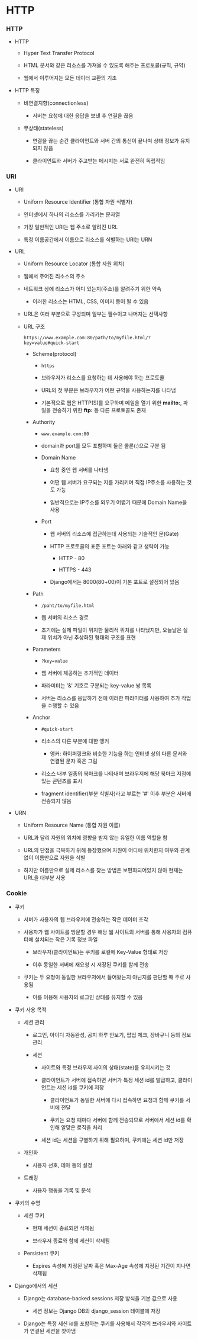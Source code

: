 # HTTP

### HTTP

- HTTP
  
  - Hyper Text Transfer Protocol
  
  - HTML 문서와 같은 리소스를 가져올 수 있도록 해주는 프로토콜(규칙, 규약)
  
  - 웹에서 이루어지는 모든 데이터 교환의 기초

- HTTP 특징
  
  - 비연결지향(connectionless)
    
    - 서버는 요청에 대한 응답을 보낸 후 연결을 끊음
  
  - 무상태(stateless)
    
    - 연결을 끊는 순간 클라이언트와 서버 간의 통신이 끝나며 상태 정보가 유지되지 않음
    
    - 클라이언트와 서버가 주고받는 메시지는 서로 완전히 독립적임

### URI

- URI
  
  - Uniform Resource Identifier (통합 자원 식별자)
  
  - 인터넷에서 하나의 리소스를 가리키는 문자열
  
  - 가장 일반적인 URI는 웹 주소로 알려진 URL
  
  - 특정 이름공간에서 이름으로 리소스를 식별하는 URI는 URN

- URL
  
  - Uniform Resource Locator (통합 자원 위치)
  
  - 웹에서 주어진 리소스의 주소
  
  - 네트워크 상에 리소스가 어디 있는지(주소)를 알려주기 위한 약속
    
    - 이러한 리소스는 HTML, CSS, 이미지 등이 될 수 있음
  
  - URL은 여러 부분으로 구성되며 일부는 필수이고 나머지는 선택사항
  
  - URL 구조
    
    `https://www.example.com:80/path/to/myfile.html/?key=value#quick-start`
    
    - Scheme(protocol)
      
      - `https`
      
      - 브라우저가 리소스를 요청하는 데 사용해야 하는 프로토콜
      
      - URL의 첫 부분은 브라우저가 어떤 규약을 사용하는지를 나타냄
      
      - 기본적으로 웹은 HTTP(S)를 요구하며 메일을 열기 위한 **mailto:**, 파일을 전송하기 위한 **ftp:** 등 다른 프로토콜도 존재
    
    - Authority
      
      - `www.example.com:80`
      
      - domain과 port를 모두 포함하며 둘은 콜론(:)으로 구분 됨
      
      - Domain Name
        
        - 요청 중인 웹 서버를 나타냄
        
        - 어떤 웹 서버가 요구되는 지를 가리키며 직접 IP주소를 사용하는 것도 가능
        
        - 일반적으로는 IP주소를 외우기 어렵기 때문에 Domain Name을 사용
      
      - Port
        
        - 웹 서버의 리소스에 접근하는데 사용되는 기술적인 문(Gate)
        
        - HTTP 프로토콜의 표준 포트는 아래와 같고 생략이 가능
          
          - HTTP - 80
          
          - HTTPS - 443
        
        - Django에서는 8000(80+00)이 기본 포트로 설정되어 있음
    
    - Path
      
      - `/paht/to/myfile.html`
      
      - 웹 서버의 리소스 경로
      
      - 초기에는 실제 파일이 위치한 물리적 위치를 나타냈지만, 오늘날은 실제 위치가 아닌 추상화된 형태의 구조를 표현
    
    - Parameters
      
      - `?key=value`
      
      - 웹 서버에 제공하는 추가적인 데이터
      
      - 파라미터는 '&' 기호로 구분되는 key-value 쌍 목록
      
      - 서버는 리소스를 응답하기 전에 이러한 파라미터를 사용하여 추가 작업을 수행할 수 있음
    
    - Anchor
      
      - `#quick-start`
      
      - 리소스의 다른 부분에 대한 앵커
        
        - 앵커: 하이퍼링크와 비슷한 기능을 하는 인터넷 상의 다른 문서와 연결된 문자 혹은 그림
      
      - 리소스 내부 일종의 북마크를 나타내며 브라우저에 해당 북마크 지점에 있는 콘텐츠를 표시
      
      - fragment identifier(부분 식별자)라고 부르는 '#' 이후 부분은 서버에 전송되지 않음

- URN
  
  - Uniform Resource Name (통합 자원 이름)
  
  - URL과 달리 자원의 위치에 영향을 받지 않는 유일한 이름 역할을 함
  
  - URL의 단점을 극복하기 위해 등장했으며 자원이 어디에 위치한지 여부와 관계없이 이름만으로 자원을 식별
  
  - 하지만 이름만으로 실제 리소스를 찾는 방법은 보편화되어있지 않아 현재는 URL을 대부분 사용

### Cookie

- 쿠키
  
  - 서버가 사용자의 웹 브라우저에 전송하는 작은 데이터 조각
  
  - 사용자가 웹 사이트를 방문할 경우 해당 웹 사이트의 서버를 통해 사용자의 컴퓨터에 설치되는 작은 기록 정보 파일
    
    - 브라우저(클라이언트)는 쿠키를 로컬에 Key-Value 형태로 저장
    
    - 이후 동일한 서버에 재요청 시 저장된 쿠키를 함께 전송
  
  - 쿠키는 두 요청이 동일한 브라우저에서 들어왔는지 아닌지를 판단할 때 주로 사용됨
    
    - 이를 이용해 사용자의 로그인 상태를 유지할 수 있음

- 쿠키 사용 목적
  
  - 세션 관리
    
    - 로그인, 아이디 자동완성, 공지 하루 안보기, 팝업 체크, 장바구니 등의 정보 관리
    
    - 세션
      
      - 사이트와 특정 브라우저 사이의 상태(state)를 유지시키는 것
      
      - 클라이언트가 서버에 접속하면 서버가 특정 세션 id를 발급하고, 클라이언트는 세션 id를 쿠키에 저장
        
        - 클라이언트가 동일한 서버에 다시 접속하면 요청과 함께 쿠키를 서버에 전달
        
        - 쿠키는 요청 때마다 서버에 함께 전송되므로 서버에서 세션 id를 확인해 알맞은 로직을 처리
      
      - 세션 id는 세션을 구별하기 위해 필요하며, 쿠키에는 세션 id만 저장
  
  - 개인화
    
    - 사용자 선호, 테마 등의 설정
  
  - 트래킹
    
    - 사용자 행동을 기록 및 분석

- 쿠키의 수명
  
  - 세션 쿠키
    
    - 현재 세션이 종료되면 삭제됨
    
    - 브라우저 종료와 함께 세션이 삭제됨
  
  - Persistent 쿠키
    
    - Expires 속성에 지정된 날짜 혹은 Max-Age 속성에 지정된 기간이 지나면 삭제됨

- Django에서의 세션
  
  - Django는 database-backed sessions 저장 방식을 기본 값으로 사용
    
    - 세션 정보는 Django DB의 django_session 테이블에 저장
  
  - Django는 특정 세션 id를 포함하는 쿠키를 사용해서 각각의 브라우저와 사이트가 연결된 세션을 찾아냄